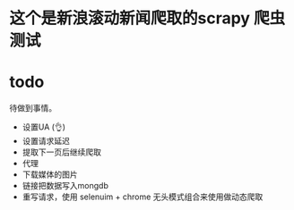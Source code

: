 # 这个是新浪滚动新闻爬取的scrapy 爬虫测试

# todo
待做到事情。
+ 设置UA  (👌)
+ 设置请求延迟
+ 提取下一页后继续爬取
+ 代理
+ 下载媒体的图片
+ 链接把数据写入mongdb
+ 重写请求，使用 selenuim + chrome 无头模式组合来使用做动态爬取